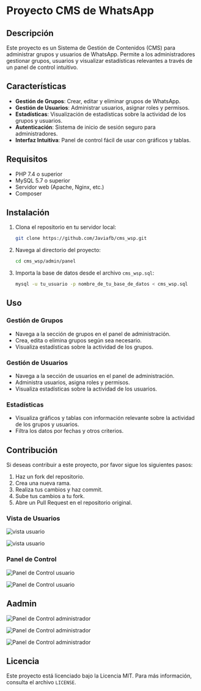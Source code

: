 # Proyecto CMS de WhatsApp

## Descripción

Este proyecto es un Sistema de Gestión de Contenidos (CMS) para administrar grupos y usuarios de WhatsApp. Permite a los administradores gestionar grupos, usuarios y visualizar estadísticas relevantes a través de un panel de control intuitivo.

## Características

- **Gestión de Grupos**: Crear, editar y eliminar grupos de WhatsApp.
- **Gestión de Usuarios**: Administrar usuarios, asignar roles y permisos.
- **Estadísticas**: Visualización de estadísticas sobre la actividad de los grupos y usuarios.
- **Autenticación**: Sistema de inicio de sesión seguro para administradores.
- **Interfaz Intuitiva**: Panel de control fácil de usar con gráficos y tablas.

## Requisitos

- PHP 7.4 o superior
- MySQL 5.7 o superior
- Servidor web (Apache, Nginx, etc.)
- Composer

## Instalación

1. Clona el repositorio en tu servidor local:

   ```bash
   git clone https://github.com/Javiafb/cms_wsp.git
   ```

2. Navega al directorio del proyecto:

   ```bash
   cd cms_wsp/admin/panel

   ```

3. Importa la base de datos desde el archivo `cms_wsp.sql`:
   ```bash
   mysql -u tu_usuario -p nombre_de_tu_base_de_datos < cms_wsp.sql
   ```

## Uso

### Gestión de Grupos

- Navega a la sección de grupos en el panel de administración.
- Crea, edita o elimina grupos según sea necesario.
- Visualiza estadísticas sobre la actividad de los grupos.

### Gestión de Usuarios

- Navega a la sección de usuarios en el panel de administración.
- Administra usuarios, asigna roles y permisos.
- Visualiza estadísticas sobre la actividad de los usuarios.

### Estadísticas

- Visualiza gráficos y tablas con información relevante sobre la actividad de los grupos y usuarios.
- Filtra los datos por fechas y otros criterios.

## Contribución

Si deseas contribuir a este proyecto, por favor sigue los siguientes pasos:

1. Haz un fork del repositorio.
2. Crea una nueva rama.
3. Realiza tus cambios y haz commit.
4. Sube tus cambios a tu fork.
5. Abre un Pull Request en el repositorio original.

### Vista de Usuarios

![vista usuario](/public/img/docs/imagenes/img7.png)

![vista usuario](/public/img/docs/imagenes/img6.png)

### Panel de Control

![Panel de Control usuario](/public/img/docs/imagenes/img5.png)

![Panel de Control usuario](/public/img/docs/imagenes/img4.png)

## Aadmin

![Panel de Control administrador](/public/img/docs/imagenes/img3.png)

![Panel de Control administrador](/public/img/docs/imagenes/img2.png)

![Panel de Control administrador](/public/img/docs/imagenes/img1.png)

## Licencia

Este proyecto está licenciado bajo la Licencia MIT. Para más información, consulta el archivo `LICENSE`.
